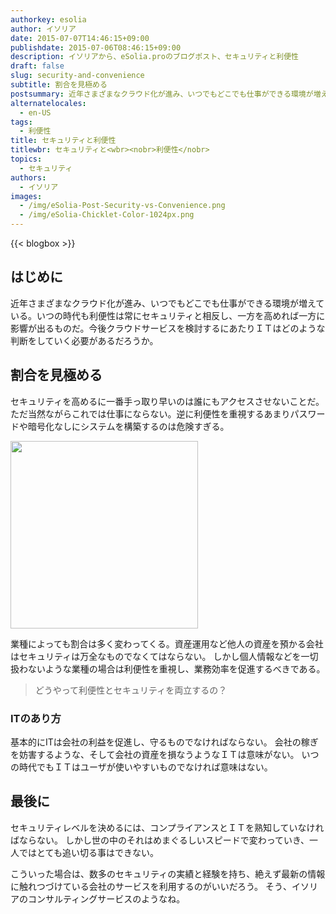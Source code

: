 ```yaml
---
authorkey: esolia
author: イソリア
date: 2015-07-07T14:46:15+09:00
publishdate: 2015-07-06T08:46:15+09:00
description: イソリアから、eSolia.proのブログポスト、セキュリティと利便性
draft: false
slug: security-and-convenience
subtitle: 割合を見極める
postsummary: 近年さまざまなクラウド化が進み、いつでもどこでも仕事ができる環境が増えている。いつの時代も利便性は常にセキュリティと相反し、一方を高めれば一方に影響が出るものだ。今後クラウドサービスを検討するにあたりＩＴはどのような判断をしていく必要があるだろうか。
alternatelocales:
  - en-US
tags:
  - 利便性
title: セキュリティと利便性
titlewbr: セキュリティと<wbr><nobr>利便性</nobr>
topics:
  - セキュリティ
authors:
  - イソリア
images:
  - /img/eSolia-Post-Security-vs-Convenience.png
  - /img/eSolia-Chicklet-Color-1024px.png
---
```


{{< blogbox >}}

## はじめに
近年さまざまなクラウド化が進み、いつでもどこでも仕事ができる環境が増えている。いつの時代も利便性は常にセキュリティと相反し、一方を高めれば一方に影響が出るものだ。今後クラウドサービスを検討するにあたりＩＴはどのような判断をしていく必要があるだろうか。

## 割合を見極める
セキュリティを高めるに一番手っ取り早いのは誰にもアクセスさせないことだ。
ただ当然ながらこれでは仕事にならない。逆に利便性を重視するあまりパスワードや暗号化なしにシステムを構築するのは危険すぎる。

<div class="image-container">
<img class="materialboxed right responsive-img" data-caption="Security vs Convenience" width="300" src="/img/eSolia-Post-Security-vs-Convenience.png">
</div>

業種によっても割合は多く変わってくる。資産運用など他人の資産を預かる会社はセキュリティは万全なものでなくてはならない。
しかし個人情報などを一切扱わないような業種の場合は利便性を重視し、業務効率を促進するべきである。

> どうやって利便性とセキュリティを両立するの？

### ITのあり方
基本的にITは会社の利益を促進し、守るものでなければならない。
会社の稼ぎを妨害するような、そして会社の資産を損なうようなＩＴは意味がない。
いつの時代でもＩＴはユーザが使いやすいものでなければ意味はない。

## 最後に
セキュリティレベルを決めるには、コンプライアンスとＩＴを熟知していなければならない。
しかし世の中のそれはめまぐるしいスピードで変わっていき、一人ではとても追い切る事はできない。

こういった場合は、数多のセキュリティの実績と経験を持ち、絶えず最新の情報に触れつづけている会社のサービスを利用するのがいいだろう。
そう、イソリアのコンサルティングサービスのようなね。
